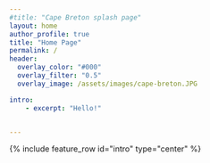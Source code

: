 ```yaml
---
#title: "Cape Breton splash page"
layout: home
author_profile: true
title: "Home Page"
permalink: /
header:
  overlay_color: "#000"
  overlay_filter: "0.5"
  overlay_image: /assets/images/cape-breton.JPG

intro:
    - excerpt: "Hello!"


---
```

{% include feature_row id="intro" type="center" %}
